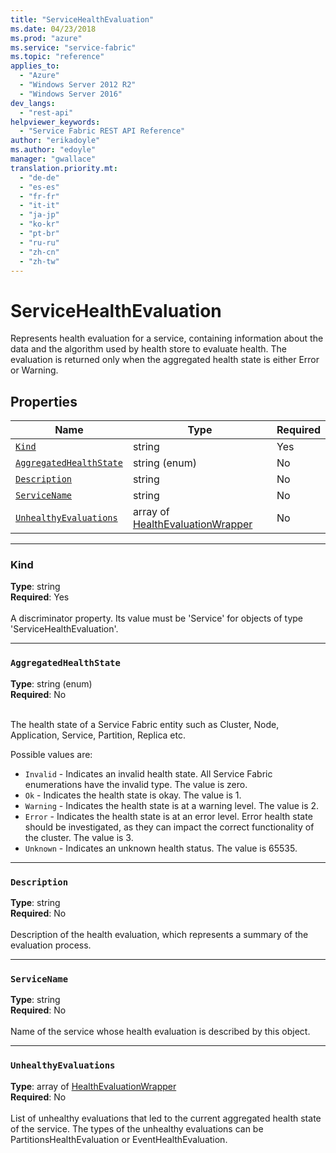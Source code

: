 ```yaml
---
title: "ServiceHealthEvaluation"
ms.date: 04/23/2018
ms.prod: "azure"
ms.service: "service-fabric"
ms.topic: "reference"
applies_to: 
  - "Azure"
  - "Windows Server 2012 R2"
  - "Windows Server 2016"
dev_langs: 
  - "rest-api"
helpviewer_keywords: 
  - "Service Fabric REST API Reference"
author: "erikadoyle"
ms.author: "edoyle"
manager: "gwallace"
translation.priority.mt: 
  - "de-de"
  - "es-es"
  - "fr-fr"
  - "it-it"
  - "ja-jp"
  - "ko-kr"
  - "pt-br"
  - "ru-ru"
  - "zh-cn"
  - "zh-tw"
---
```

# ServiceHealthEvaluation

Represents health evaluation for a service, containing information about the data and the algorithm used by health store to evaluate health. The evaluation is returned only when the aggregated health state is either Error or Warning.

## Properties
| Name | Type | Required |
| --- | --- | --- |
| [`Kind`](#kind) | string | Yes |
| [`AggregatedHealthState`](#aggregatedhealthstate) | string (enum) | No |
| [`Description`](#description) | string | No |
| [`ServiceName`](#servicename) | string | No |
| [`UnhealthyEvaluations`](#unhealthyevaluations) | array of [HealthEvaluationWrapper](sfclient-v62-model-healthevaluationwrapper.md) | No |

____
### Kind
__Type__: string <br/>
__Required__: Yes <br/>
<br/>
A discriminator property. Its value must be 'Service' for objects of type 'ServiceHealthEvaluation'.

____
### `AggregatedHealthState`
__Type__: string (enum) <br/>
__Required__: No<br/>
<br/>


The health state of a Service Fabric entity such as Cluster, Node, Application, Service, Partition, Replica etc.

Possible values are: 

  - `Invalid` - Indicates an invalid health state. All Service Fabric enumerations have the invalid type. The value is zero.
  - `Ok` - Indicates the health state is okay. The value is 1.
  - `Warning` - Indicates the health state is at a warning level. The value is 2.
  - `Error` - Indicates the health state is at an error level. Error health state should be investigated, as they can impact the correct functionality of the cluster. The value is 3.
  - `Unknown` - Indicates an unknown health status. The value is 65535.



____
### `Description`
__Type__: string <br/>
__Required__: No<br/>
<br/>
Description of the health evaluation, which represents a summary of the evaluation process.

____
### `ServiceName`
__Type__: string <br/>
__Required__: No<br/>
<br/>
Name of the service whose health evaluation is described by this object.

____
### `UnhealthyEvaluations`
__Type__: array of [HealthEvaluationWrapper](sfclient-v62-model-healthevaluationwrapper.md) <br/>
__Required__: No<br/>
<br/>
List of unhealthy evaluations that led to the current aggregated health state of the service. The types of the unhealthy evaluations can be PartitionsHealthEvaluation or EventHealthEvaluation.
